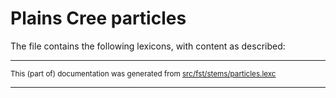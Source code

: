 
# Plains Cree particles                           

The file contains the following lexicons, with content as described:

* * *

<small>This (part of) documentation was generated from [src/fst/stems/particles.lexc](https://github.com/giellalt/lang-cwd/blob/main/src/fst/stems/particles.lexc)</small>

---

